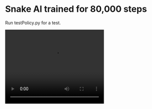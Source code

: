 # Snake AI trained for 80,000 steps
Run testPolicy.py for a test.

<video width="320" height="240" controls>
  <source src="https://github.com/dxtucson/rl-snake/raw/main/Recording%202023-07-17%20090445%20-%20Trim.mp4" type="video/mp4">
</video>
